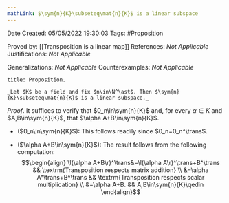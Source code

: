 ```yaml
---
mathLink: $\sym{n}{K}\subseteq\mat{n}{K}$ is a linear subspace
---
```


<div class="topSpace"></div>

Date Created: 05/05/2022 19:30:03
Tags: #Proposition

Proved by: [[Transposition is a linear map]]
References: _Not Applicable_
Justifications: _Not Applicable_

Generalizations: _Not Applicable_
Counterexamples: _Not Applicable_

``` ad-Proposition
title: Proposition.

_Let $K$ be a field and fix $n\in\N^\ast$. Then $\sym{n}{K}\subseteq\mat{n}{K}$ is a linear subspace._

```

_Proof_. It suffices to verify that $0_n\in\sym{n}{K}$ and, for every $\alpha\in K$ and $A,B\in\sym{n}{K}$, that $\alpha A+B\in\sym{n}{K}$.
* ($0_n\in\sym{n}{K}$): This follows readily since $0_n=0_n^\trans$.

* ($\alpha A+B\in\sym{n}{K}$): The result follows from the following computation:
$$\begin{align}
    \l(\alpha A+B\r)^\trans&=\l(\alpha A\r)^\trans+B^\trans && \textrm{Transposition respects matrix addition} \\
    &=\alpha A^\trans+B^\trans && \textrm{Transposition respects scalar multiplication} \\
    &=\alpha A+B. && A,B\in\sym{n}{K}\qedin
\end{align}$$

